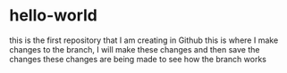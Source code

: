 # hello-world
this is the first repository that I am creating in Github
this is where I make changes to the branch, I will make these changes and then save the changes
these changes are being made to see how the branch works
